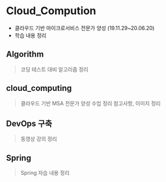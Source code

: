 # Cloud_Compution

+ 클라우드 기반 마이크로서비스 전문가 양성 (19.11.29~20.06.20)
+ 학습 내용 정리

## Algorithm
> 코딩 테스트 대비 알고리즘 정리

## cloud_computing
> 클라우드 기반 MSA 전문가 양성 수업 정리
> 참고사항, 이미지 정리

## DevOps 구축
> 동영상 강의 정리

## Spring
> Spring 자습 내용 정리
